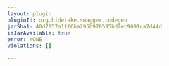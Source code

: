 ```yaml
---
layout: plugin
pluginId: org.hidetake.swagger.codegen
jarSha1: 40d7857a11f6ba295b970585bd2ec9091ca7d44d
isJarAvailable: true
error: NONE
violations: []

---
```

